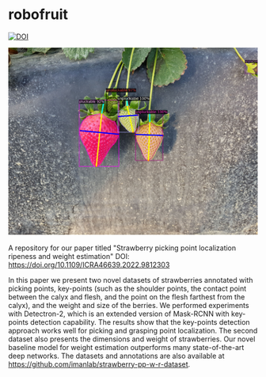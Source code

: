 # robofruit
[![DOI](https://img.shields.io/badge/DOI-10.1109%2FICRA46639.2022.9812303-blue)](https://doi.org/10.1109/ICRA46639.2022.9812303)

![Alt text](https://github.com/rick-dn/robofruit/blob/main/icra_2022_strawberry_final.pdf.png)

A repository for our paper titled "Strawberry picking point localization ripeness and weight estimation"
DOI: https://doi.org/10.1109/ICRA46639.2022.9812303

In this paper we present two novel datasets of strawberries annotated with picking points, key-points (such as the shoulder points, the contact point between the calyx and flesh, and the point on the flesh farthest from the calyx), and the weight and size of the berries. We performed experiments with Detectron-2, which is an extended version of Mask-RCNN with key-points detection capability. The results show that the key-points detection approach works well for picking and grasping point localization. The second dataset also presents the dimensions and weight of strawberries. Our novel baseline model for weight estimation outperforms many state-of-the-art deep networks. The datasets and annotations are also available at 
https://github.com/imanlab/strawberry-pp-w-r-dataset.
